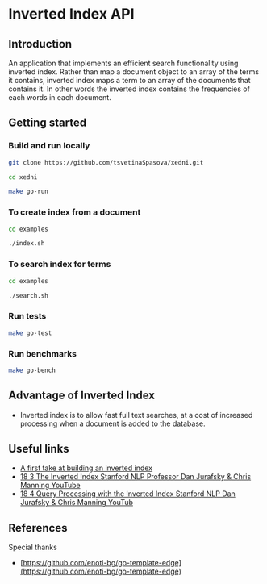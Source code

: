 
# Inverted Index API


## Introduction

An application that implements an efficient search functionality using inverted index. Rather than map a document object to an array of the terms it contains, inverted index maps a term to an array of the documents that contains it. In other words the inverted index contains the frequencies of each words in each document.


## Getting started
### Build and run locally 

```bash
git clone https://github.com/tsvetinaSpasova/xedni.git 
```

```bash
cd xedni
```

```bash
make go-run
```

### To create index from a document 
```bash
cd examples
```

```bash
./index.sh
```

### To search index for terms
```bash
cd examples
```

```bash
./search.sh
```

### Run tests
```bash
make go-test
```

### Run benchmarks
```bash
make go-bench
```

## Advantage of Inverted Index
 - Inverted index is to allow fast full text searches, at a cost of increased processing when a document is added to the database.

## Useful links
- [A first take at building an inverted index](https://nlp.stanford.edu/IR-book/html/htmledition/a-first-take-at-building-an-inverted-index-1.html)
- [18 3 The Inverted Index Stanford NLP Professor Dan Jurafsky & Chris Manning YouTube](https://www.youtube.com/watch?v=bnP6TsqyF30&ab_channel=AdityaAmbasth)
- [18 4 Query Processing with the Inverted Index Stanford NLP Dan Jurafsky & Chris Manning YouTub](https://www.youtube.com/watch?v=B-e297yK50U&ab_channel=AdityaAmbasth)

## References
Special thanks

- [https://github.com/enoti-bg/go-template-edge](https://github.com/enoti-bg/go-template-edge)